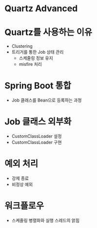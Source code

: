 # Quartz Advanced

# Quartz를 사용하는 이유

- Clustering
- 트리거를 통한 Job 상태 관리
    - 스케줄링 정보 유지
    - misfire 처리

# Spring Boot 통합

- Job 클래스를 Bean으로 등록하는 과정

# Job 클래스 외부화

- CustomClassLoader 설정
- CustomClassLoader 구현

# 예외 처리

- 강제 종료
- 비정상 예외

# 워크플로우

- 스케줄링 병렬화와 실행 스레드의 얽힘  

